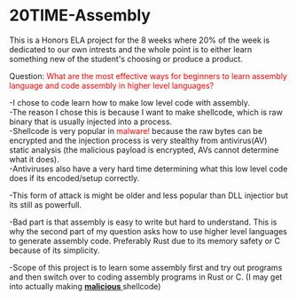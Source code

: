 # 20TIME-Assembly
This is a Honors ELA project for the 8 weeks where 20% of the week is dedicated to our own intrests and the whole point is to either learn something new of the student's choosing or produce a product.

Question:
<span style='color: red;'> What are the most effective ways for beginners to learn assembly language and code assembly in higher level languages? </span>

-I chose to code learn how to make low level code with assembly. <br>
-The reason I chose this is because I want to make shellcode, which is raw binary that is usually injected into a process. <br>
-Shellcode is very popular in<span style='color: red;'> malware! </span> because the raw bytes can be encrypted and the injection process is very stealthy from antivirus(AV) static analysis (the malicious payload is encrypted, AVs cannot determine what it does). <br>
-Antiviruses also have a very hard time determining what this low level code does if its encoded/setup correctly. <br>

-This form of attack is might be older and less popular than DLL injectior but its still as powerfull. <br>

-Bad part is that assembly is easy to write but hard to understand. This is why the second part of my question asks how to use higher level languages to generate assembly code. Preferably Rust due to its memory safety or C because of its simplicity. <br>

-Scope of this project is to learn some assembly first and try out programs and then switch over to coding assembly programs in Rust or C. (I may get into actually making <b> <u> malicious </u> </b> shellcode) <br>